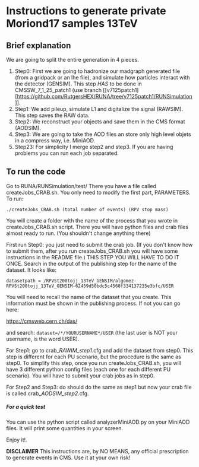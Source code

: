 # Instructions to generate private Moriond17 samples 13TeV 

## Brief explanation

We are going to split the entire generation in 4 pieces. 

1. Step0: 
	First we are going to hadronize our madgraph generated file (from a gridpack or an lhe file), and simulate how particles interact with the detector (GENSIM).  This step *HAS* to be done in CMSSW_7_1_25_patch1 (use branch [[v7125patch1][https://github.com/RutgersHEX/RUNA/tree/v7125patch1/RUNSimulation]].
2. Step1: 
	We add pileup, simulate L1 and digitalize the signal (RAWSIM). This step saves the RAW data.  
3. Step2: 
	We reconstruct your objects and save them in the CMS format (AODSIM). 
4. Step3:
	We are going to take the AOD files an store only high level objets in a compress way, i.e. MiniAOD.
5. Step23:
	For simplicity I merge step2 and step3. If you are having problems you can run each job separated.


## To run the code

Go to RUNA/RUNSimulation/test/
There you have a file called createJobs_CRAB.sh. You only need to modify the first part, PARAMETERS.
To run: 
```
./createJobs_CRAB.sh (total number of events) (RPV stop mass)
```

You will create a folder with the name of the process that you wrote in createJobs_CRAB.sh script.
There you will have python files and crab files almost ready to run. (You shouldn't change anything there)

First run Step0: you just need to submit the crab job. (If you don't know how to submit them, after you run createJobs_CRAB.sh you will have some instructions in the README file.) THIS STEP YOU WILL HAVE TO DO IT ONCE. Search in the output of the publishing step for the name of the dataset. It looks like:

```
datasetpath = /RPVSt200tojj_13TeV_GENSIM/algomez-RPVSt200tojj_13TeV_GENSIM-62459d50bdc5c4568f334137235e3bfc/USER
```

You will need to recall the name of the dataset that you create. This information must be shown in the publishing process. If not you can go here: 

https://cmsweb.cern.ch/das/

and search: `dataset=/*/YOURUSERNAME*/USER` (the last user is NOT your username, is the word USER). 

For Step1: go to crab_*_RAWIM_step1_*.cfg and add the dataset from step0. This step is different for each PU scenario, but the procedure is the same as step0. To simplify this step, once you run createJobs_CRAB.sh, you will have 3 different python config files (each one for each different PU scenario). You will have to submit your crab jobs as in step0. 

For Step2 and Step3: do should do the same as step1 but now your crab file is called crab_*_AODSIM_step2_*.cfg. 

##### For a quick test
You can use the python script called analyzerMiniAOD.py on your MiniAOD files. It will print some quantities in your screen.  

Enjoy it!. 


**DISCLAIMER**
This instructions are, by NO MEANS, any official 
prescription to generate events in CMS. 
Use it at your own risk!
